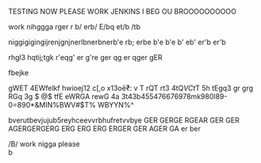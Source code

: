 TESTING NOW 
PLEASE WORK JENKINS 
I BEG OU BROOOOOOOOOO




work nihggga 
rger
r
b/
erb/
E/bq
et/b
/tb




niggigigingijrenjgnjnerlbnerbnerb'e
rb;
erbe
b'e
b'e
b'
eb'
er'b
er'b


rhgl3 hqtij;tgk r'eqg'
er
g're
ger
qg er
qger
gER





fbejke


gWET 4EWfelkf hwioej12
c[,o
x13oē₹:
v T
rQT
rt3
4tQ$VC
t$T 
5h
tEgq3
gr
grg
RGq
3g $
@$
tfE
eWRGA
rewG
4a 3t43b455476676978mk980l89-0=890*&MIN%BWV#$T% WBYYN%^



bverutbevjujub5reyhceevvrbhufretvvbye
 GER
 GERGE
 RGEAR
 GER
 GER
 AGERGERGERG
  ERG
  ERG
  ERG
  ERGER
  GER
  AGER
  GA
er
ber

/B/
work
nigga please
\
b